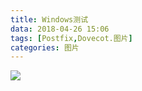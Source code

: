 ```yaml
---
title: Windows测试
data: 2018-04-26 15:06
tags: [Postfix,Dovecot.图片]
categories: 图片
---
```



![](./日常测试/头像.jpg)

